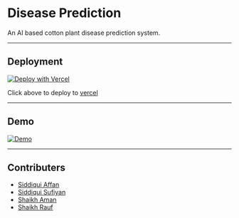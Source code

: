 # Disease Prediction
An AI based cotton plant disease prediction system.

--------
## Deployment
[![Deploy with Vercel](https://vercel.com/button)](https://vercel.com/new/git/external?repository-url=https://github.com/AffanTheBest/disease-prediction&project-name=disease-prediction&repository-name=disease-prediction)

Click above to deploy to [vercel](https://vercel.com)

--------
## Demo
[![Demo](https://telegra.ph/file/7b7b86d7d17c6db49aee6.png)](https://disease-prediction.vercel.app/)

--------
## Contributers
- [Siddiqui Affan](https://github.com/AffanTheBest/)
- [Siddiqui Sufiyan](https://github.com/sufiyan571/)
- [Shaikh Aman](https://www.github.com/Aman3786/)
- [Shaikh Rauf](https://github.com/ImRauf/)